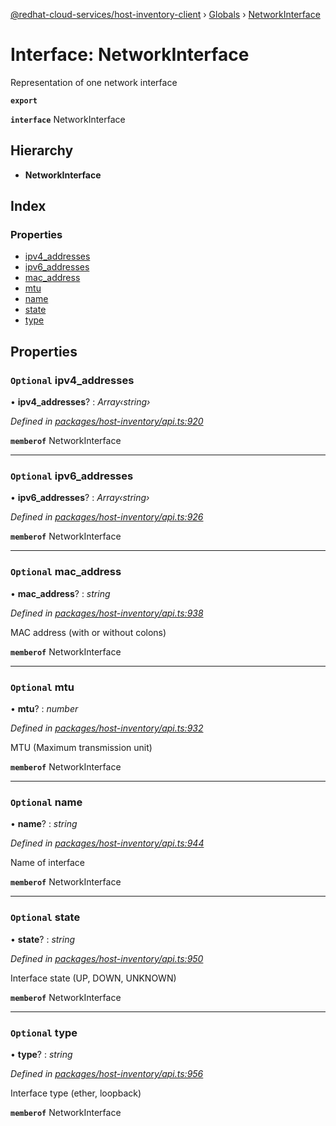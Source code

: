 [@redhat-cloud-services/host-inventory-client](../README.md) › [Globals](../globals.md) › [NetworkInterface](networkinterface.md)

# Interface: NetworkInterface

Representation of one network interface

**`export`** 

**`interface`** NetworkInterface

## Hierarchy

* **NetworkInterface**

## Index

### Properties

* [ipv4_addresses](networkinterface.md#optional-ipv4_addresses)
* [ipv6_addresses](networkinterface.md#optional-ipv6_addresses)
* [mac_address](networkinterface.md#optional-mac_address)
* [mtu](networkinterface.md#optional-mtu)
* [name](networkinterface.md#optional-name)
* [state](networkinterface.md#optional-state)
* [type](networkinterface.md#optional-type)

## Properties

### `Optional` ipv4_addresses

• **ipv4_addresses**? : *Array‹string›*

*Defined in [packages/host-inventory/api.ts:920](https://github.com/RedHatInsights/javascript-clients/blob/master/packages/host-inventory/api.ts#L920)*

**`memberof`** NetworkInterface

___

### `Optional` ipv6_addresses

• **ipv6_addresses**? : *Array‹string›*

*Defined in [packages/host-inventory/api.ts:926](https://github.com/RedHatInsights/javascript-clients/blob/master/packages/host-inventory/api.ts#L926)*

**`memberof`** NetworkInterface

___

### `Optional` mac_address

• **mac_address**? : *string*

*Defined in [packages/host-inventory/api.ts:938](https://github.com/RedHatInsights/javascript-clients/blob/master/packages/host-inventory/api.ts#L938)*

MAC address (with or without colons)

**`memberof`** NetworkInterface

___

### `Optional` mtu

• **mtu**? : *number*

*Defined in [packages/host-inventory/api.ts:932](https://github.com/RedHatInsights/javascript-clients/blob/master/packages/host-inventory/api.ts#L932)*

MTU (Maximum transmission unit)

**`memberof`** NetworkInterface

___

### `Optional` name

• **name**? : *string*

*Defined in [packages/host-inventory/api.ts:944](https://github.com/RedHatInsights/javascript-clients/blob/master/packages/host-inventory/api.ts#L944)*

Name of interface

**`memberof`** NetworkInterface

___

### `Optional` state

• **state**? : *string*

*Defined in [packages/host-inventory/api.ts:950](https://github.com/RedHatInsights/javascript-clients/blob/master/packages/host-inventory/api.ts#L950)*

Interface state (UP, DOWN, UNKNOWN)

**`memberof`** NetworkInterface

___

### `Optional` type

• **type**? : *string*

*Defined in [packages/host-inventory/api.ts:956](https://github.com/RedHatInsights/javascript-clients/blob/master/packages/host-inventory/api.ts#L956)*

Interface type (ether, loopback)

**`memberof`** NetworkInterface
